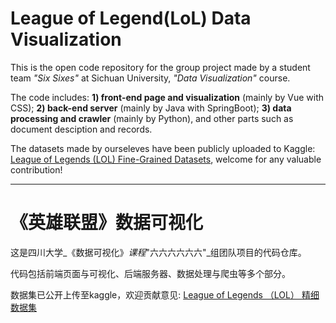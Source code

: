 # League of Legend(LoL) Data Visualization

This is the open code repository for the group project made by a student team _"Six Sixes"_ at Sichuan University, _"Data Visualization"_ course.

The code includes: **1) front-end page and visualization** (mainly by Vue with CSS); **2) back-end server** (mainly by Java with SpringBoot); **3) data processing and crawler** (mainly by Python), and other parts such as document desciption and records.

The datasets made by ourseleves have been publicly uploaded to Kaggle: [League of Legends (LOL) Fine-Grained Datasets](https://www.kaggle.com/datasets/walagooose/league-of-legends-lol-fine-grained-datasets), welcome for any valuable contribution!

------

# 《英雄联盟》数据可视化

这是四川大学_《数据可视化》_课程_"六六六六六六"_组团队项目的代码仓库。

代码包括前端页面与可视化、后端服务器、数据处理与爬虫等多个部分。

数据集已公开上传至kaggle，欢迎贡献意见: [League of Legends （LOL） 精细数据集](https://www.kaggle.com/datasets/walagooose/league-of-legends-lol-fine-grained-datasets)

<?-
vue3+vite,视图使用echarts
->
